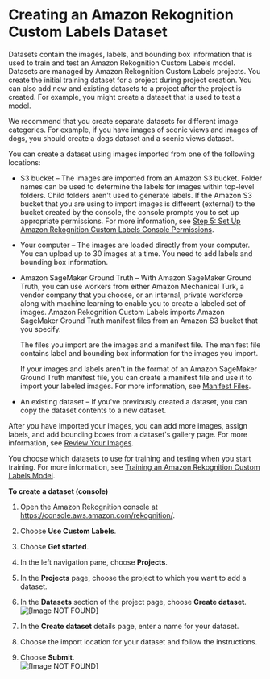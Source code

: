 # Creating an Amazon Rekognition Custom Labels Dataset<a name="cd-create-dataset"></a>

Datasets contain the images, labels, and bounding box information that is used to train and test an Amazon Rekognition Custom Labels model\. Datasets are managed by Amazon Rekognition Custom Labels projects\. You create the initial training dataset for a project during project creation\. You can also add new and existing datasets to a project after the project is created\. For example, you might create a dataset that is used to test a model\. 

We recommend that you create separate datasets for different image categories\. For example, if you have images of scenic views and images of dogs, you should create a dogs dataset and a scenic views dataset\.

You can create a dataset using images imported from one of the following locations:
+ S3 bucket – The images are imported from an Amazon S3 bucket\. Folder names can be used to determine the labels for images within top\-level folders\. Child folders aren't used to generate labels\. If the Amazon S3 bucket that you are using to import images is different \(external\) to the bucket created by the console, the console prompts you to set up appropriate permissions\. For more information, see [Step 5: Set Up Amazon Rekognition Custom Labels Console Permissions](su-console-policy.md)\. 
+ Your computer – The images are loaded directly from your computer\. You can upload up to 30 images at a time\. You need to add labels and bounding box information\.  
+ Amazon SageMaker Ground Truth – With Amazon SageMaker Ground Truth, you can use workers from either Amazon Mechanical Turk, a vendor company that you choose, or an internal, private workforce along with machine learning to enable you to create a labeled set of images\. Amazon Rekognition Custom Labels imports Amazon SageMaker Ground Truth manifest files from an Amazon S3 bucket that you specify\.

  The files you import are the images and a manifest file\. The manifest file contains label and bounding box information for the images you import\.

  If your images and labels aren't in the format of an Amazon SageMaker Ground Truth manifest file, you can create a manifest file and use it to import your labeled images\. For more information, see [Manifest Files](cd-manifest-files.md)\.
+ An existing dataset – If you've previously created a dataset, you can copy the dataset contents to a new dataset\.

After you have imported your images, you can add more images, assign labels, and add bounding boxes from a dataset's gallery page\. For more information, see [Review Your Images](cd-managing-datasets.md#rv-images)\.

You choose which datasets to use for training and testing when you start training\. For more information, see [Training an Amazon Rekognition Custom Labels Model](tm-train-model.md)\. <a name="create-dataset-procedure"></a>

**To create a dataset \(console\)**

1. Open the Amazon Rekognition console at [https://console\.aws\.amazon\.com/rekognition/](https://console.aws.amazon.com/rekognition/)\.

1. Choose **Use Custom Labels**\.

1. Choose **Get started**\. 

1. In the left navigation pane, choose **Projects**\.

1. In the **Projects** page, choose the project to which you want to add a dataset\.

1. In the **Datasets** section of the project page, choose **Create dataset**\.   
![\[Image NOT FOUND\]](http://docs.aws.amazon.com/rekognition/latest/customlabels-dg/images/project-resources.png)

1. In the **Create dataset** details page, enter a name for your dataset\.

1. Choose the import location for your dataset and follow the instructions\.

1. Choose **Submit**\.   
![\[Image NOT FOUND\]](http://docs.aws.amazon.com/rekognition/latest/customlabels-dg/images/create-dataset.png)